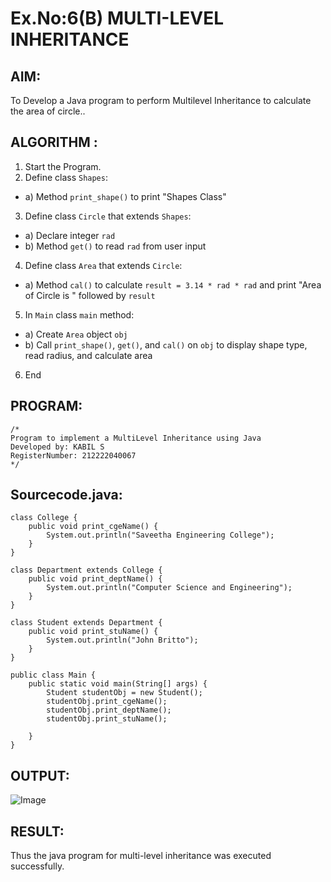 # Ex.No:6(B) MULTI-LEVEL INHERITANCE

## AIM:
To Develop a Java program to perform Multilevel Inheritance to calculate the area of circle..

## ALGORITHM :
1.	Start the Program.
2.	Define class `Shapes`:
-	a) Method `print_shape()` to print "Shapes Class"
3.	Define class `Circle` that extends `Shapes`:
-	a) Declare integer `rad`
-	b) Method `get()` to read `rad` from user input
4.	Define class `Area` that extends `Circle`:
-	a) Method `cal()` to calculate `result = 3.14 * rad * rad` and print "Area of Circle is " followed by `result`
5.	In `Main` class `main` method:
-	a) Create `Area` object `obj`
-	b) Call `print_shape()`, `get()`, and `cal()` on `obj` to display shape type, read radius, and calculate area
6.	End


## PROGRAM:
 ```
/*
Program to implement a MultiLevel Inheritance using Java
Developed by: KABIL S
RegisterNumber: 212222040067
*/
```

## Sourcecode.java:

```
class College {
    public void print_cgeName() {
        System.out.println("Saveetha Engineering College");
    }
}

class Department extends College {
    public void print_deptName() {
        System.out.println("Computer Science and Engineering");
    }
}

class Student extends Department {
    public void print_stuName() {
        System.out.println("John Britto");
    }
}

public class Main {
    public static void main(String[] args) {
        Student studentObj = new Student();
        studentObj.print_cgeName();
        studentObj.print_deptName();
        studentObj.print_stuName();
       
    }
}
```
## OUTPUT:
![Image](https://github.com/user-attachments/assets/e9f3e3f7-ed72-45e1-8d89-861d5ff75152)
## RESULT:
Thus the java program for multi-level inheritance was executed successfully.





